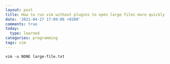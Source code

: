 ```yaml
---
layout: post
title: How to run vim without plugins to open large files more quickly
date: '2021-04-27 17:09:06 +0200'
comments: true
today:
  type: learned
categories: programming
tags: vim
---
```


```
vim -u NONE large-file.txt
```

<!-- more -->
